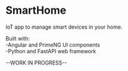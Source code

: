# SmartHome
IoT app to manage smart devices in your home.

Built with: <br/>
-Angular and PrimeNG UI components <br/>
-Python and FastAPI web framework <br/>

--WORK IN PROGRESS--
